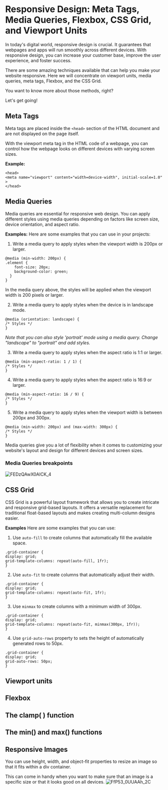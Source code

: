 # Responsive Design: Meta Tags, Media Queries, Flexbox, CSS Grid, and Viewport Units

In today's digital world, responsive design is crucial. It guarantees that webpages and apps will run smoothly across different devices.
With responsive design, you can increase your customer base, improve the user experience, and foster success. 

There are some amazing techniques available that can help you make your website responsive. Here we will concentrate on viewport units, 
media queries, meta tags, Flexbox, and the CSS Grid. 

You want to know more about those methods, right?

Let's get going!

## Meta Tags
Meta tags are placed inside the `<head>` section of the HTML document and are not displayed on the page itself. 

With the viewport meta tag in the HTML code of a webpage, you can control how the webpage looks on different devices with varying screen sizes.

**Example:**
```
<head>
<meta name="viewport" content="width=device-width", initial-scale=1.0" >
</head>
```
## Media Queries
Media queries are essential for responsive web design. You can apply different styles using media queries depending on factors like screen size, device orientation, and aspect ratio.

**Examples:**
Here are some examples that you can use in your projects:

1. Write a media query to apply styles when the viewport width is 200px or larger.
```
@media (min-width: 200px) {
.element {
    font-size: 20px;
    background-color: green;
  }
}
```
In the media query above, the styles will be applied when the viewport width is 200 pixels or larger.


2. Write a media query to apply styles when the device is in landscape mode.
```
@media (orientation: landscape) {
/* Styles */
}
```
*Note that you can also style 'portrait' mode using a media query. Change "landscape" to "portrait" and add styles.*

3. Write a media query to apply styles when the aspect ratio is 1:1 or larger.
```
@media (min-aspect-ratio: 1 / 1) {
/* Styles */
}
```

4. Write a media query to apply styles when the aspect ratio is 16:9 or larger.
```
@media (min-aspect-ratio: 16 / 9) {
/* Styles */
}
```

5. Write a media query to apply styles when the viewport width is between 200px and 300px.
```
@media (min-width: 200px) and (max-width: 300px) {
/* Styles */
}
```
Media queries give you a lot of flexibility when it comes to customizing your website's layout and design for different devices and screen sizes.


### Media Queries breakpoints
![FEDzQAwX0AICK_4](https://github.com/ishratUmar18/upskill-frontend/assets/47534248/e28dc6dd-da4d-4bbf-aa38-72770120184d)

## CSS Grid
CSS Grid is a powerful layout framework that allows you to create intricate and responsive grid-based layouts. It offers a versatile replacement for traditional float-based layouts and makes creating multi-column designs easier.

**Examples**
Here are some examples that you can use:
1. Use `auto-fill` to create columns that automatically fill the available space.

```
.grid-container {
display: grid;
grid-template-columns: repeat(auto-fill, 1fr); 
}
```

2. Use `auto-fit` to create columns that automatically adjust their width.
```
.grid-container {
display: grid;
grid-template-columns: repeat(auto-fit, 1fr);
}
```

3. Use `minmax` to create columns with a minimum width of 300px.
```
.grid-container {
display: grid;
grid-template-columns: repeat(auto-fit, minmax(300px, 1fr)); 
}
```

4. Use `grid-auto-rows` property to sets the height of automatically generated rows to 50px.
```
.grid-container {
display: grid;
grid-auto-rows: 50px;
}
```

## Viewport units

## Flexbox

## The clamp( ) function
## The min() and max() functions
## Responsive Images
You can use height, width, and object-fit properties to resize an image so that it fits within a div container.

This can come in handy when you want to make sure that an image is a specific size or that it looks good on all devices.
![FfP53_0UUAAh_2C](https://github.com/ishratUmar18/upskill-frontend/assets/47534248/98ab7fa7-f3b9-4a44-86af-39e7caea42f3)





